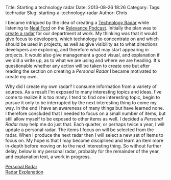 Title: Starting a technology radar
Date: 2013-08-26 18:26
Category: 
Tags: techradar
Slug: starting-a-technology-radar
Author: Chris

I became intrigued by the idea of creating a [Technology Radar](http://www.thoughtworks.com/radar) while listening to [Neal Ford](nealford.com) on the [Relevance Podcast](http://thinkrelevance.com/blog/2013/07/26/neal-ford-of-thoughtworks-episode-036). Initially the plan was to [create a radar](http://nealford.com/memeagora/2013/05/28/build_your_own_technology_radar.html) for our department at work. My thinking was that it would give focus to developers, which technology to concentrate on and which should be used in projects, as well as give visibility as to what directions developers are exploring, and therefore what may start appearing in projects. It would also give management a good visual, and explanation if we did a write up, as to what we are using and where we are heading. It's questionable whether any action will be taken to create one but after reading the section on creating a *Personal Radar* I became motivated to create my own.

Why did I create my own radar? I consume information from a variety of sources. As a result I'm exposed to many interesting topics and ideas. I've come to realize it is too many. I tend to find one interesting topic, begin to pursue it only to be interrupted by the next interesting thing to come my way. In the end I have an awareness of many things but have learned none. I therefore concluded that I needed to focus on a small number of items, but still allow myself to be exposed to other items as well. I decided a *Personal Radar* may help me do just that. Each quarter, or perhaps twice a year, I will update a personal radar. The items I focus on will be selected from the radar. When I produce the next radar then I will select a new set of items to focus on. My hope is that I may become disciplined and learn an item more in-depth before moving on to the next interesting thing. So without further delay, below is my personal radar, probably for the remainder of the year, and explanation text, a work in progress.

[Personal Radar](/pages/technology-radar.html)  
[Radar Explanation](/technology-radar-explanation.html)

